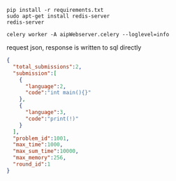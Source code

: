 ```
pip install -r requirements.txt
sudo apt-get install redis-server
redis-server
```
```
celery worker -A aipWebserver.celery --loglevel=info
```
request json, response is written to sql directly
```json
{
  "total_submissions":2,
  "submission":[
    {
      "language":2,
      "code":"int main(){}"
    },
    {
      "language":3,
      "code":"print(!)"
    }
  ],
  "problem_id":1001,
  "max_time":1000,
  "max_sum_time":10000,
  "max_memory":256,
  "round_id":1
}
```